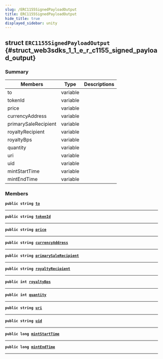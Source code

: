 ```yaml
---
slug: /ERC1155SignedPayloadOutput
title: ERC1155SignedPayloadOutput
hide_title: true
displayed_sidebar: unity
---
```


## struct `ERC1155SignedPayloadOutput` {#struct_web3sdks_1_1_e_r_c1155_signed_payload_output}

### Summary

| Members              | Type     | Descriptions |
| -------------------- | -------- | ------------ |
| to                   | variable |              |
| tokenId              | variable |              |
| price                | variable |              |
| currencyAddress      | variable |              |
| primarySaleRecipient | variable |              |
| royaltyRecipient     | variable |              |
| royaltyBps           | variable |              |
| quantity             | variable |              |
| uri                  | variable |              |
| uid                  | variable |              |
| mintStartTime        | variable |              |
| mintEndTime          | variable |              |

### Members

**`public string `[`to`](#struct_web3sdks_1_1_e_r_c1155_signed_payload_output_1ae81b0aaf196fb29a0fe7bc308131c85f)**

---

**`public string `[`tokenId`](#struct_web3sdks_1_1_e_r_c1155_signed_payload_output_1a8d6527e9fcbf09e4ae7f4dc26a3e92db)**

---

**`public string `[`price`](#struct_web3sdks_1_1_e_r_c1155_signed_payload_output_1a87ac90b428f195f58d4e666f2071d45a)**

---

**`public string `[`currencyAddress`](#struct_web3sdks_1_1_e_r_c1155_signed_payload_output_1aae0120264866210562fd66fb08e59bb3)**

---

**`public string `[`primarySaleRecipient`](#struct_web3sdks_1_1_e_r_c1155_signed_payload_output_1ab6cd4e775e7dfda4014f994320bb41f6)**

---

**`public string `[`royaltyRecipient`](#struct_web3sdks_1_1_e_r_c1155_signed_payload_output_1a3502db2b6455d160d826854d32aef03e)**

---

**`public int `[`royaltyBps`](#struct_web3sdks_1_1_e_r_c1155_signed_payload_output_1afa9396afa138c17237851adf4198aaf8)**

---

**`public int `[`quantity`](#struct_web3sdks_1_1_e_r_c1155_signed_payload_output_1ae618d34f7030556ae5e1869046f4f66e)**

---

**`public string `[`uri`](#struct_web3sdks_1_1_e_r_c1155_signed_payload_output_1af518ce7251dc9e5be1bfea6941fdf7ec)**

---

**`public string `[`uid`](#struct_web3sdks_1_1_e_r_c1155_signed_payload_output_1ada6d491a3795611860e2afcd651300f9)**

---

**`public long `[`mintStartTime`](#struct_web3sdks_1_1_e_r_c1155_signed_payload_output_1accb97dd5040e88470804a56af7d391cb)**

---

**`public long `[`mintEndTime`](#struct_web3sdks_1_1_e_r_c1155_signed_payload_output_1af2433bb36a18a5f66c59d5b5c4e9a05d)**

---
